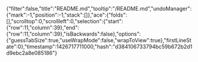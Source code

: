 {"filter":false,"title":"README.md","tooltip":"/README.md","undoManager":{"mark":-1,"position":-1,"stack":[]},"ace":{"folds":[],"scrolltop":0,"scrollleft":0,"selection":{"start":{"row":11,"column":39},"end":{"row":11,"column":39},"isBackwards":false},"options":{"guessTabSize":true,"useWrapMode":false,"wrapToView":true},"firstLineState":0},"timestamp":1426717711000,"hash":"d384106733794bc59b672b2d1d9ebc2a8e085186"}